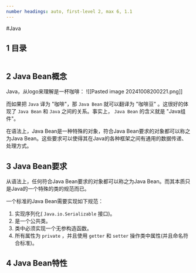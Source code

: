 ```yaml
---
number headings: auto, first-level 2, max 6, 1.1
---
```

#Java 


## 1 目录

```toc
```

## 2 Java Bean概念

Java，从logo来理解是一杯咖啡：
	![[Pasted image 20241008200221.png]]

而如果把 `Java` 译为 "咖啡"，那 `Java Bean` 就可以翻译为 "咖啡豆" 。这很好的体现了 `Java Bean` 和 `Java` 之间的关系。事实上， `Java Bean` 的含义就是 "Java组件"。

在语法上，Java Bean是一种特殊的对象，符合Java Bean要求的对象都可以称之为Java Bean。这些要求可以使得其在Java的各种框架之间有通用的数据传递、处理方式。

## 3 Java Bean要求

从语法上，任何符合Java Bean要求的对象都可以称之为Java Bean。而其本质只是Java的一个特殊的类的规范而已。

一个标准的Java Bean需要实现如下规范：
1. 实现序列化( `Java.io.Serializable` 接口)。
2. 是一个公共类。
3. 类中必须实现一个无参构造函数。
4. 所有属性为 `private` ，并且使用 `getter` 和 `setter` 操作类中属性(并且命名符合标准)。

## 4 Java Bean特性






